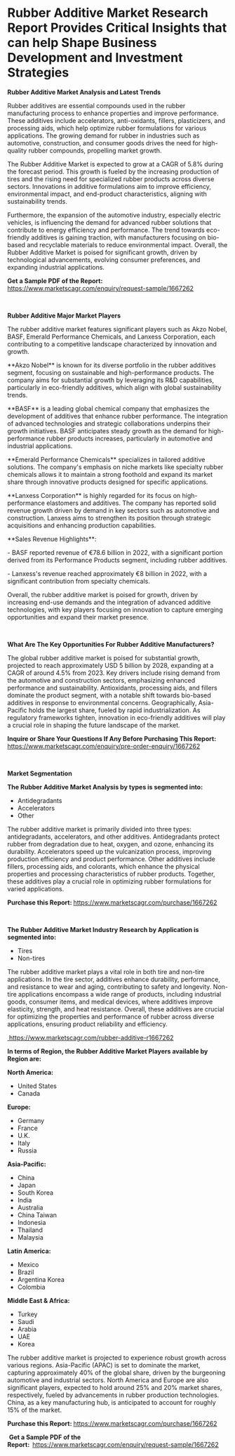 <p><h1>Rubber Additive Market Research Report Provides Critical Insights that can help Shape Business Development and Investment Strategies</h1></p><p><strong>Rubber Additive Market Analysis and Latest Trends</strong></p>
<p><p>Rubber additives are essential compounds used in the rubber manufacturing process to enhance properties and improve performance. These additives include accelerators, anti-oxidants, fillers, plasticizers, and processing aids, which help optimize rubber formulations for various applications. The growing demand for rubber in industries such as automotive, construction, and consumer goods drives the need for high-quality rubber compounds, propelling market growth.</p><p>The Rubber Additive Market is expected to grow at a CAGR of 5.8% during the forecast period. This growth is fueled by the increasing production of tires and the rising need for specialized rubber products across diverse sectors. Innovations in additive formulations aim to improve efficiency, environmental impact, and end-product characteristics, aligning with sustainability trends.</p><p>Furthermore, the expansion of the automotive industry, especially electric vehicles, is influencing the demand for advanced rubber solutions that contribute to energy efficiency and performance. The trend towards eco-friendly additives is gaining traction, with manufacturers focusing on bio-based and recyclable materials to reduce environmental impact. Overall, the Rubber Additive Market is poised for significant growth, driven by technological advancements, evolving consumer preferences, and expanding industrial applications.</p></p>
<p><strong>Get a Sample PDF of the Report:&nbsp;</strong> <a href="https://www.marketscagr.com/enquiry/request-sample/1667262?utm_campaign=3290&utm_medium=2&utm_source=Github&utm_content=ia&utm_term=17042025&utm_id=rubber-additive">https://www.marketscagr.com/enquiry/request-sample/1667262</a></p>
<p>&nbsp;</p>
<p><strong>Rubber Additive Major Market Players</strong></p>
<p><p>The rubber additive market features significant players such as Akzo Nobel, BASF, Emerald Performance Chemicals, and Lanxess Corporation, each contributing to a competitive landscape characterized by innovation and growth. </p><p>**Akzo Nobel** is known for its diverse portfolio in the rubber additives segment, focusing on sustainable and high-performance products. The company aims for substantial growth by leveraging its R&D capabilities, particularly in eco-friendly additives, which align with global sustainability trends.</p><p>**BASF** is a leading global chemical company that emphasizes the development of additives that enhance rubber performance. The integration of advanced technologies and strategic collaborations underpins their growth initiatives. BASF anticipates steady growth as the demand for high-performance rubber products increases, particularly in automotive and industrial applications.</p><p>**Emerald Performance Chemicals** specializes in tailored additive solutions. The company's emphasis on niche markets like specialty rubber chemicals allows it to maintain a strong foothold and expand its market share through innovative products designed for specific applications.</p><p>**Lanxess Corporation** is highly regarded for its focus on high-performance elastomers and additives. The company has reported solid revenue growth driven by demand in key sectors such as automotive and construction. Lanxess aims to strengthen its position through strategic acquisitions and enhancing production capabilities.</p><p>**Sales Revenue Highlights**: </p><p>- BASF reported revenue of €78.6 billion in 2022, with a significant portion derived from its Performance Products segment, including rubber additives.</p><p>- Lanxess's revenue reached approximately €8 billion in 2022, with a significant contribution from specialty chemicals.</p><p>Overall, the rubber additive market is poised for growth, driven by increasing end-use demands and the integration of advanced additive technologies, with key players focusing on innovation to capture emerging opportunities and expand their market presence.</p></p>
<p>&nbsp;</p>
<p><strong>What Are The Key Opportunities For Rubber Additive Manufacturers?</strong></p>
<p><p>The global rubber additive market is poised for substantial growth, projected to reach approximately USD 5 billion by 2028, expanding at a CAGR of around 4.5% from 2023. Key drivers include rising demand from the automotive and construction sectors, emphasizing enhanced performance and sustainability. Antioxidants, processing aids, and fillers dominate the product segment, with a notable shift towards bio-based additives in response to environmental concerns. Geographically, Asia-Pacific holds the largest share, fueled by rapid industrialization. As regulatory frameworks tighten, innovation in eco-friendly additives will play a crucial role in shaping the future landscape of the market.</p></p>
<p><strong>Inquire or Share Your Questions If Any Before Purchasing This Report:</strong> <a href="https://www.marketscagr.com/enquiry/pre-order-enquiry/1667262?utm_campaign=3290&utm_medium=2&utm_source=Github&utm_content=ia&utm_term=17042025&utm_id=rubber-additive">https://www.marketscagr.com/enquiry/pre-order-enquiry/1667262</a></p>
<p>&nbsp;</p>
<p><strong>Market Segmentation</strong></p>
<p><strong>The Rubber Additive Market Analysis by types is segmented into:</strong></p>
<p><ul><li>Antidegradants</li><li>Accelerators</li><li>Other</li></ul></p>
<p><p>The rubber additive market is primarily divided into three types: antidegradants, accelerators, and other additives. Antidegradants protect rubber from degradation due to heat, oxygen, and ozone, enhancing its durability. Accelerators speed up the vulcanization process, improving production efficiency and product performance. Other additives include fillers, processing aids, and colorants, which enhance the physical properties and processing characteristics of rubber products. Together, these additives play a crucial role in optimizing rubber formulations for varied applications.</p></p>
<p><strong>Purchase this Report:&nbsp;</strong><a href="https://www.marketscagr.com/purchase/1667262?utm_campaign=3290&utm_medium=2&utm_source=Github&utm_content=ia&utm_term=17042025&utm_id=rubber-additive">https://www.marketscagr.com/purchase/1667262</a></p>
<p>&nbsp;</p>
<p><strong>The Rubber Additive Market Industry Research by Application is segmented into:</strong></p>
<p><ul><li>Tires</li><li>Non-tires</li></ul></p>
<p><p>The rubber additive market plays a vital role in both tire and non-tire applications. In the tire sector, additives enhance durability, performance, and resistance to wear and aging, contributing to safety and longevity. Non-tire applications encompass a wide range of products, including industrial goods, consumer items, and medical devices, where additives improve elasticity, strength, and heat resistance. Overall, these additives are crucial for optimizing the properties and performance of rubber across diverse applications, ensuring product reliability and efficiency.</p></p>
<p><a href="https://www.marketscagr.com/rubber-additive-r1667262?utm_campaign=3290&utm_medium=2&utm_source=Github&utm_content=ia&utm_term=17042025&utm_id=rubber-additive">&nbsp;https://www.marketscagr.com/rubber-additive-r1667262</a></p>
<p><strong>In terms of Region, the Rubber Additive Market Players available by Region are:</strong></p>
<p>
    <p> <strong> North America: </strong>
        <ul>
            <li>United States</li>
            <li>Canada</li>
        </ul>
        </p> 
    <p> <strong> Europe: </strong>
        <ul>
            <li>Germany</li>
            <li>France</li>
            <li>U.K.</li>
            <li>Italy</li>
            <li>Russia</li>
        </ul>
        </p> 
    <p> <strong> Asia-Pacific: </strong>
        <ul>
            <li>China</li>
            <li>Japan</li>
            <li>South Korea</li>
            <li>India</li>
            <li>Australia</li>
            <li>China Taiwan</li>
            <li>Indonesia</li>
            <li>Thailand</li>
            <li>Malaysia</li>
        </ul>
        </p> 
    <p> <strong> Latin America: </strong>
        <ul>
            <li>Mexico</li>
            <li>Brazil</li>
            <li>Argentina Korea</li>
            <li>Colombia</li>
        </ul>
        </p> 
    <p> <strong> Middle East & Africa: </strong>
        <ul>
            <li>Turkey</li>
            <li>Saudi</li>
            <li>Arabia</li>
            <li>UAE</li>
            <li>Korea</li>
        </ul>
    </p>
    </p>
<p><p>The rubber additive market is projected to experience robust growth across various regions. Asia-Pacific (APAC) is set to dominate the market, capturing approximately 40% of the global share, driven by the burgeoning automotive and industrial sectors. North America and Europe are also significant players, expected to hold around 25% and 20% market shares, respectively, fueled by advancements in rubber production technologies. China, as a key manufacturing hub, is anticipated to account for roughly 15% of the market.</p></p>
<p><strong>Purchase this Report: </strong><a href="https://www.marketscagr.com/purchase/1667262?utm_campaign=3290&utm_medium=2&utm_source=Github&utm_content=ia&utm_term=17042025&utm_id=rubber-additive">https://www.marketscagr.com/purchase/1667262</a></p>
<p>&nbsp;<strong>Get a Sample PDF of the Report:&nbsp;&nbsp;</strong><a href="https://www.marketscagr.com/enquiry/request-sample/1667262?utm_campaign=3290&utm_medium=2&utm_source=Github&utm_content=ia&utm_term=17042025&utm_id=rubber-additive">https://www.marketscagr.com/enquiry/request-sample/1667262</a></p>
<p><strong></strong></p>
<p><p></p><p></p><p></p></p>